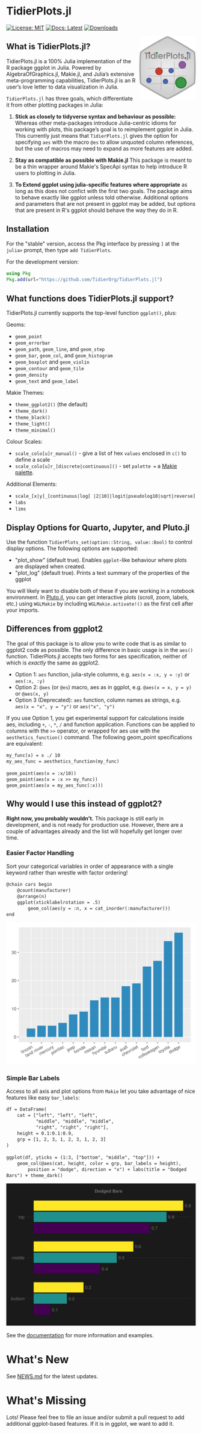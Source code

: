 # TidierPlots.jl

[![License: MIT](https://img.shields.io/badge/License-MIT-green.svg)](https://github.com/TidierOrg/Tidier.jl/blob/main/LICENSE)
[![Docs: Latest](https://img.shields.io/badge/Docs-Latest-blue.svg)](https://tidierorg.github.io/TidierPlots.jl/latest)
[![Downloads](https://shields.io/endpoint?url=https://pkgs.genieframework.com/api/v1/badge/TidierPlots&label=Downloads)](https://pkgs.genieframework.com?packages=TidierPlots)

<img src="/assets/logo.png" align="right" style="padding-left:10px;" width="150"/>

## What is TidierPlots.jl?
TidierPlots.jl is a 100% Julia implementation of the R package ggplot in Julia. Powered by AlgebraOfGraphics.jl, Makie.jl, and Julia’s extensive meta-programming capabilities, TidierPlots.jl is an R user’s love letter to data visualization in Julia.

`TidierPlots.jl` has three goals, which differentiate it from other plotting packages in Julia:

1.  **Stick as closely to tidyverse syntax and behaviour as possible:** Whereas other
    meta-packages introduce Julia-centric idioms for working with
    plots, this package’s goal is to reimplement ggplot
    in Julia. This currently just means that `TidierPlots.jl` gives the option for specifying `aes` with the macro `@es` to allow unquoted column references, but the use of macros may need to expand as more features are added. 

2.  **Stay as compatible as possible with Makie.jl** This package is meant
    to be a thin wrapper around Makie's SpecApi syntax to help introduce R users to plotting in 
    Julia. 

3. **To Extend ggplot using julia-specific features where appropriate** as long as this does
    not confict with the first two goals. The package aims to behave exactly like ggplot
    unless told otherwise. Additional options and parameters that are not present in ggplot 
    may be added, but options that are present in R's ggplot should behave the way they do in R. 

## Installation

For the "stable" version, access the Pkg interface by pressing `]` at the `julia>` prompt, then type `add TidierPlots`. 

For the development version:

```julia
using Pkg
Pkg.add(url="https://github.com/TidierOrg/TidierPlots.jl")
```

## What functions does TidierPlots.jl support?

TidierPlots.jl currently supports the top-level function `ggplot()`, plus:

Geoms:

- `geom_point`
- `geom_errorbar`
- `geom_path`, `geom_line`, and `geom_step`
- `geom_bar`, `geom_col`, and `geom_histogram`
- `geom_boxplot` and `geom_violin`
- `geom_contour` and `geom_tile`
- `geom_density`
- `geom_text` and `geom_label`

Makie Themes:

- `theme_ggplot2()` (the default)
- `theme_dark()`
- `theme_black()`
- `theme_light()`
- `theme_minimal()`

Colour Scales:

- `scale_colo[u]r_manual()` - give a list of hex `values` enclosed in `c()` to define a scale
- `scale_colo[u]r_[discrete|continuous]()` - set `palette =` a [Makie palette]( https://docs.makie.org/stable/explanations/colors/index.html#colormaps). 

Additional Elements:

- `scale_[x|y]_[continuous|log[ |2|10]|logit|pseudolog10|sqrt|reverse]`
- `labs`
- `lims`

## Display Options for Quarto, Jupyter, and Pluto.jl

Use the function `TidierPlots_set(option::String, value::Bool)` to control display options. The following options are supported:

- "plot_show" (default true). Enables `ggplot`-like behaviour where plots are displayed when created.
- "plot_log" (default true). Prints a text summary of the properties of the ggplot

You will likely want to disable both of these if you are working in a notebook environment. In [Pluto.jl](https://github.com/fonsp/Pluto.jl), you can get interactive plots (scroll, zoom, labels, etc.) using `WGLMakie` by including `WGLMakie.activate!()` as the first cell after your imports. 

## Differences from ggplot2

The goal of this package is to allow you to write code that is as similar to ggplot2 code as possible. The only difference in basic usage is in the `aes()` function. TidierPlots.jl accepts two forms for aes specification, neither of which is *exactly* the same as ggplot2.

- Option 1: `aes` function, julia-style columns, e.g. `aes(x = :x, y = :y)` or `aes(:x, :y)`
- Option 2: `@aes` (or `@es`) macro, aes as in ggplot, e.g. `@aes(x = x, y = y)` or `@aes(x, y)`
- Option 3 (Deprecated): `aes` function, column names as strings, e.g. `aes(x = "x", y = "y")` or `aes("x", "y")`

If you use Option 1, you get experimental support for calculations inside aes, including `+`, `-`, `*`, `/` and function application. Functions can be applied to columns with the `>>` operator, or wrapped for aes use with the `aesthetics_function()` command. The following geom_point specifications are equivalent: 

```
my_func(x) = x ./ 10
my_aes_func = aesthetics_function(my_func)

geom_point(aes(x = :x/10))
geom_point(aes(x = :x >> my_func))
geom_point(aes(x = my_aes_func(:x)))
```

## Why would I use this instead of ggplot2? 

**Right now, you probably wouldn't.** This package is still early in development, and is not ready for production use. However, there are a couple of advantages already and the list will hopefully get longer over time. 

### Easier Factor Handling

Sort your categorical variables in order of appearance with a single keyword rather than wrestle with factor ordering!

```
@chain cars begin
    @count(manufacturer)
    @arrange(n)
    ggplot(xticklabelrotation = .5)
        geom_col(aes(y = :n, x = cat_inorder(:manufacturer)))
end
```
![](assets/in_order.png)

### Simple Bar Labels

Access to all axis and plot options from `Makie` let you take advantage of nice features like easy `bar_labels`: 

```
df = DataFrame(
    cat = ["left", "left", "left",
           "middle", "middle", "middle",
           "right", "right", "right"],
    height = 0.1:0.1:0.9,
    grp = [1, 2, 3, 1, 2, 3, 1, 2, 3]
)

ggplot(df, yticks = (1:3, ["bottom", "middle", "top"])) + 
    geom_col(@aes(cat, height, color = grp, bar_labels = height), 
        position = "dodge", direction = "x") + labs(title = "Dodged Bars") + theme_dark()
```
![](assets/bar_labels.png)

See the [documentation](https://tidierorg.github.io/TidierPlots.jl/latest) for more information and examples. 

# What's New

See [NEWS.md](https://github.com/TidierOrg/TidierPlots.jl/blob/main/NEWS.md) for the latest updates.

# What's Missing

Lots! Please feel free to file an issue and/or submit a pull request to add additional ggplot-based features. If it is in ggplot, we want to add it. 

